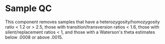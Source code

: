 # Sample QC
This component removes samples that have a heterozygosity/homozygosity ratio < 1.2 or > 2.5, those with transition/transversion ratios < 1.6, those with silent/replacement ratios < 1, and those with a Waterson's theta estimates below .0008 or above .0015.
